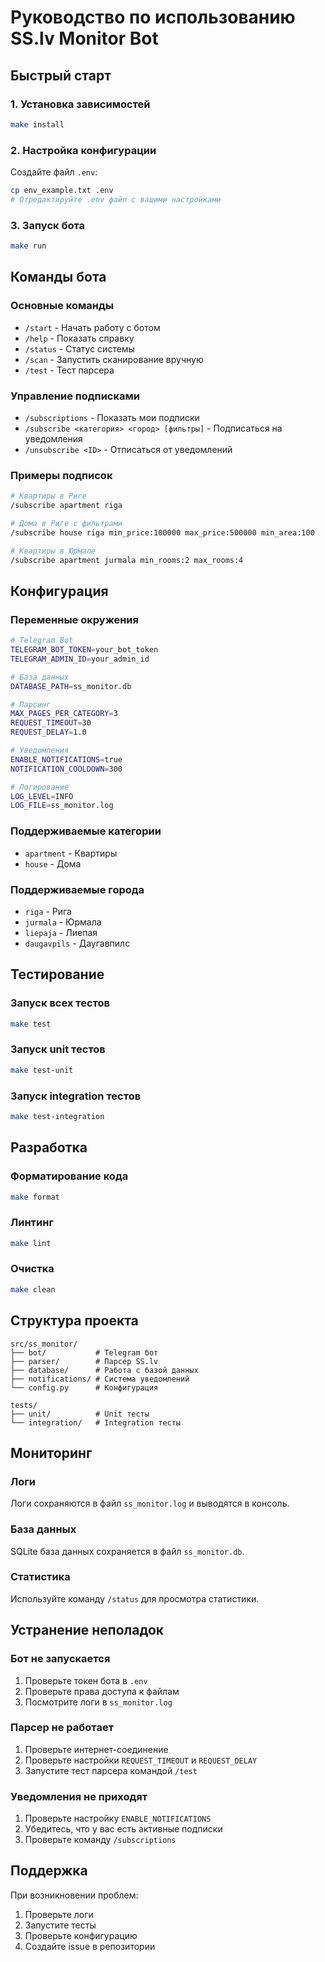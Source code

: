 # Руководство по использованию SS.lv Monitor Bot

## Быстрый старт

### 1. Установка зависимостей
```bash
make install
```

### 2. Настройка конфигурации
Создайте файл `.env`:
```bash
cp env_example.txt .env
# Отредактируйте .env файл с вашими настройками
```

### 3. Запуск бота
```bash
make run
```

## Команды бота

### Основные команды
- `/start` - Начать работу с ботом
- `/help` - Показать справку
- `/status` - Статус системы
- `/scan` - Запустить сканирование вручную
- `/test` - Тест парсера

### Управление подписками
- `/subscriptions` - Показать мои подписки
- `/subscribe <категория> <город> [фильтры]` - Подписаться на уведомления
- `/unsubscribe <ID>` - Отписаться от уведомлений

### Примеры подписок
```bash
# Квартиры в Риге
/subscribe apartment riga

# Дома в Риге с фильтрами
/subscribe house riga min_price:100000 max_price:500000 min_area:100

# Квартиры в Юрмале
/subscribe apartment jurmala min_rooms:2 max_rooms:4
```

## Конфигурация

### Переменные окружения
```bash
# Telegram Bot
TELEGRAM_BOT_TOKEN=your_bot_token
TELEGRAM_ADMIN_ID=your_admin_id

# База данных
DATABASE_PATH=ss_monitor.db

# Парсинг
MAX_PAGES_PER_CATEGORY=3
REQUEST_TIMEOUT=30
REQUEST_DELAY=1.0

# Уведомления
ENABLE_NOTIFICATIONS=true
NOTIFICATION_COOLDOWN=300

# Логирование
LOG_LEVEL=INFO
LOG_FILE=ss_monitor.log
```

### Поддерживаемые категории
- `apartment` - Квартиры
- `house` - Дома

### Поддерживаемые города
- `riga` - Рига
- `jurmala` - Юрмала
- `liepaja` - Лиепая
- `daugavpils` - Даугавпилс

## Тестирование

### Запуск всех тестов
```bash
make test
```

### Запуск unit тестов
```bash
make test-unit
```

### Запуск integration тестов
```bash
make test-integration
```

## Разработка

### Форматирование кода
```bash
make format
```

### Линтинг
```bash
make lint
```

### Очистка
```bash
make clean
```

## Структура проекта

```
src/ss_monitor/
├── bot/           # Telegram бот
├── parser/        # Парсер SS.lv
├── database/      # Работа с базой данных
├── notifications/ # Система уведомлений
└── config.py      # Конфигурация

tests/
├── unit/          # Unit тесты
└── integration/   # Integration тесты
```

## Мониторинг

### Логи
Логи сохраняются в файл `ss_monitor.log` и выводятся в консоль.

### База данных
SQLite база данных сохраняется в файл `ss_monitor.db`.

### Статистика
Используйте команду `/status` для просмотра статистики.

## Устранение неполадок

### Бот не запускается
1. Проверьте токен бота в `.env`
2. Проверьте права доступа к файлам
3. Посмотрите логи в `ss_monitor.log`

### Парсер не работает
1. Проверьте интернет-соединение
2. Проверьте настройки `REQUEST_TIMEOUT` и `REQUEST_DELAY`
3. Запустите тест парсера командой `/test`

### Уведомления не приходят
1. Проверьте настройку `ENABLE_NOTIFICATIONS`
2. Убедитесь, что у вас есть активные подписки
3. Проверьте команду `/subscriptions`

## Поддержка

При возникновении проблем:
1. Проверьте логи
2. Запустите тесты
3. Проверьте конфигурацию
4. Создайте issue в репозитории

